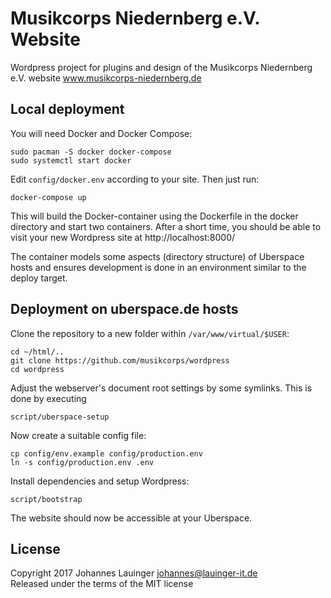 # Musikcorps Niedernberg e.V. Website

Wordpress project for plugins and design of the Musikcorps Niedernberg e.V. website www.musikcorps-niedernberg.de


## Local deployment

You will need Docker and Docker Compose:

```
sudo pacman -S docker docker-compose
sudo systemctl start docker
```

Edit `config/docker.env` according to your site. Then just run:

```
docker-compose up
```

This will build the Docker-container using the Dockerfile in the docker directory and start two containers. After a short time, you should be able to visit your new Wordpress site at http://localhost:8000/

The container models some aspects (directory structure) of Uberspace hosts and ensures development is done in an environment similar to the deploy target.


## Deployment on uberspace.de hosts

Clone the repository to a new folder within `/var/www/virtual/$USER`:

```
cd ~/html/..
git clone https://github.com/musikcorps/wordpress
cd wordpress
```

Adjust the webserver's document root settings by some symlinks. This is done by executing

```
script/uberspace-setup
```

Now create a suitable config file:

```
cp config/env.example config/production.env
ln -s config/production.env .env
```

Install dependencies and setup Wordpress:

```
script/bootstrap
```

The website should now be accessible at your Uberspace.


## License

Copyright 2017 Johannes Lauinger <johannes@lauinger-it.de>  
Released under the terms of the MIT license

